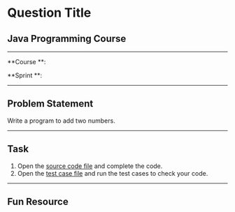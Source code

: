 # Question Title

## Java Programming Course

---

**Course **:

**Sprint **:

---

Problem Statement
---
Write a program to add two numbers.

---

Task
---

1. Open the [source code file](src/main/java/io/github/dbc/NumberAdder.java) and complete the code.
2. Open the [test case file](src/test/java/io/github/dbc/NumberAdderTest.java) and run the test cases to
   check your code.

---

Fun Resource
---

